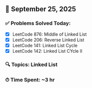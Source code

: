 ## 📅 September 25, 2025

### ✅ Problems Solved Today:
- [x] LeetCode 876: Middle of Linked List
- [x] LeetCode 206: Reverse Linked List
- [x] LeetCode 141: Linked List Cycle
- [x] LeetCode 142: Linked List CYcle II

### 🔍 Topics: Linked List
### ⏱ Time Spent: ~3 hr
